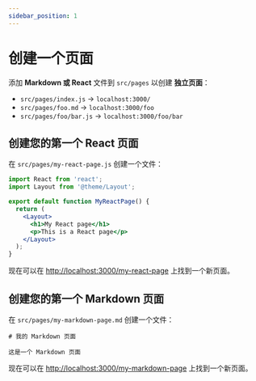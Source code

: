 ```yaml
---
sidebar_position: 1
---
```


# 创建一个页面

添加 **Markdown 或 React** 文件到 `src/pages` 以创建 **独立页面**：

- `src/pages/index.js` → `localhost:3000/`
- `src/pages/foo.md` → `localhost:3000/foo`
- `src/pages/foo/bar.js` → `localhost:3000/foo/bar`

## 创建您的第一个 React 页面

在 `src/pages/my-react-page.js` 创建一个文件：

```jsx title="src/pages/my-react-page.js"
import React from 'react';
import Layout from '@theme/Layout';

export default function MyReactPage() {
  return (
    <Layout>
      <h1>My React page</h1>
      <p>This is a React page</p>
    </Layout>
  );
}
```

现在可以在 [http://localhost:3000/my-react-page](http://localhost:3000/my-react-page) 上找到一个新页面。

## 创建您的第一个 Markdown 页面

在 `src/pages/my-markdown-page.md` 创建一个文件：

```mdx title="src/pages/my-markdown-page.md"
# 我的 Markdown 页面

这是一个 Markdown 页面
```

现在可以在 [http://localhost:3000/my-markdown-page](http://localhost:3000/my-markdown-page) 上找到一个新页面。
